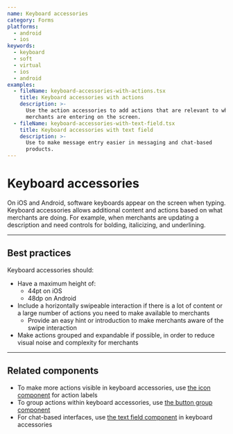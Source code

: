 ```yaml
---
name: Keyboard accessories
category: Forms
platforms:
  - android
  - ios
keywords:
  - keyboard
  - soft
  - virtual
  - ios
  - android
examples:
  - fileName: keyboard-accessories-with-actions.tsx
    title: Keyboard accessories with actions
    description: >-
      Use the action accessories to add actions that are relevant to what
      merchants are entering on the screen.
  - fileName: keyboard-accessories-with-text-field.tsx
    title: Keyboard accessories with text field
    description: >-
      Use to make message entry easier in messaging and chat-based
      products.
---
```


# Keyboard accessories

On iOS and Android, software keyboards appear on the screen when typing. Keyboard accessories allows additional content and actions based on what merchants are doing. For example, when merchants are updating a description and need controls for bolding, italicizing, and underlining.

---

## Best practices

Keyboard accessories should:

- Have a maximum height of:
  - 44pt on iOS
  - 48dp on Android
- Include a horizontally swipeable interaction if there is a lot of content or a large number of actions you need to make available to merchants
  - Provide an easy hint or introduction to make merchants aware of the swipe interaction
- Make actions grouped and expandable if possible, in order to reduce visual noise and complexity for merchants

---

## Related components

- To make more actions visible in keyboard accessories, use [the icon component](https://polaris.shopify.com/components/images-and-icons/icon) for action labels
- To group actions within keyboard accessories, use [the button group component](https://polaris.shopify.com/components/actions/button-group)
- For chat-based interfaces, use [the text field component](https://polaris.shopify.com/components/forms/text-field) in keyboard accessories

